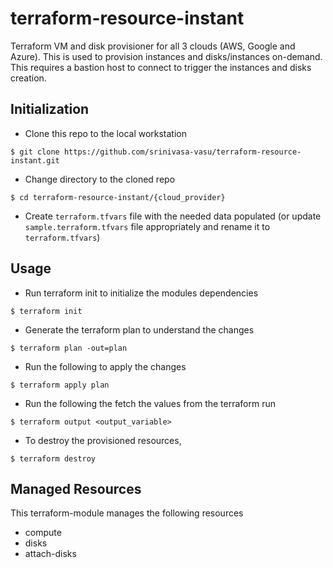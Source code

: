 # terraform-resource-instant

Terraform VM and disk provisioner for all 3 clouds (AWS, Google and Azure). This is used to provision instances and disks/instances on-demand. This requires a bastion host to connect to trigger the instances and disks creation.

## Initialization
* Clone this repo to the local workstation

```
$ git clone https://github.com/srinivasa-vasu/terraform-resource-instant.git
```

* Change directory to the cloned repo

```
$ cd terraform-resource-instant/{cloud_provider}
```

* Create `terraform.tfvars` file with the needed data populated (or update `sample.terraform.tfvars` file appropriately and rename it to `terraform.tfvars`)


## Usage

* Run terraform init to initialize the modules dependencies

```
$ terraform init
```

* Generate the terraform plan to understand the changes

```
$ terraform plan -out=plan
```

* Run the following to apply the changes

```
$ terraform apply plan
```

* Run the following the fetch the values from the terraform run

```
$ terraform output <output_variable>
```

* To destroy the provisioned resources,

```
$ terraform destroy
```

## Managed Resources

This terraform-module manages the following resources

- compute
- disks
- attach-disks
